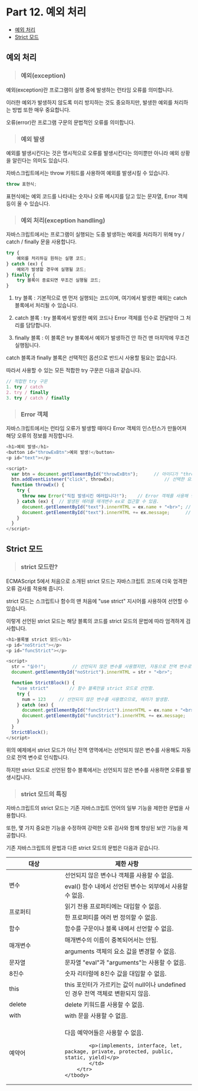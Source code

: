 # Part 12. 예외 처리

+ [예외 처리](#예외-처리)
+ [Strict 모드](#Strict-모드)

## 예외 처리

> <h3>예외(exception)</h3>

예외(exception)란 프로그램이 실행 중에 발생하는 런타임 오류를 의미합니다.

이러한 예외가 발생하지 않도록 미리 방지하는 것도 중요하지만, 발생한 예외를 처리하는 방법 또한 매우 중요합니다.

 

오류(error)란 프로그램 구문의 문법적인 오류를 의미합니다.

> <h3>예외 발생</h3>

예외를 발생시킨다는 것은 명시적으로 오류를 발생시킨다는 의미뿐만 아니라 예외 상황을 알린다는 의미도 있습니다.

 

자바스크립트에서는 throw 키워드를 사용하여 예외를 발생시킬 수 있습니다.

``` javascript
throw 표현식;
```
 

표현식에는 예외 코드를 나타내는 숫자나 오류 메시지를 담고 있는 문자열, Error 객체 등이 올 수 있습니다.

> <h3>예외 처리(exception handling)</h3>

자바스크립트에서는 프로그램이 실행되는 도중 발생하는 예외를 처리하기 위해 try / catch / finally 문을 사용합니다.

``` javascript
try {
    예외를 처리하길 원하는 실행 코드;
} catch (ex) {
    예외가 발생할 경우에 실행될 코드;
} finally {
    try 블록이 종료되면 무조건 실행될 코드;
}
```

1. try 블록 : 기본적으로 맨 먼저 실행되는 코드이며, 여기에서 발생한 예외는 catch 블록에서 처리될 수 있습니다.

2. catch 블록 : try 블록에서 발생한 예외 코드나 Error 객체를 인수로 전달받아 그 처리를 담당합니다.

3. finally 블록 : 이 블록은 try 블록에서 예외가 발생하건 안 하건 맨 마지막에 무조건 실행됩니다.

 

catch 블록과 finally 블록은 선택적인 옵션으로 반드시 사용할 필요는 없습니다.

따라서 사용할 수 있는 모든 적합한 try 구문은 다음과 같습니다.

``` javascript
// 적합한 try 구문
1. try / catch
2. try / finally
3. try / catch / finally
```

> <h3>Error 객체</h3>

자바스크립트에서는 런타임 오류가 발생할 때마다 Error 객체의 인스턴스가 만들어져 해당 오류의 정보를 저장합니다.

``` javascript
<h1>예외 발생</h1>
<button id="throwExBtn">예외 발생!</button>
<p id="text"></p>

<script>
  var btn = document.getElementById("throwExBtn");		// 아이디가 "throwExBtn"인 요소를 선택함.
  btn.addEventListener("click", throwEx);					// 선택한 요소에 click 이벤트 리스너를 등록함.
  function throwEx() {
    try {
      throw new Error("직접 발생시킨 에러입니다!");	// Error 객체를 사용해 명시적으로 에러를 발생시킴.
    } catch (ex) {	// 발생된 에러를 매개변수 ex로 접근할 수 있음.
      document.getElementById("text").innerHTML = ex.name + "<br>";	// name 프로퍼티는 에러의 타입을 저장함.
      document.getElementById("text").innerHTML += ex.message;		// message 프로퍼티는 에러 메세지를 저장함.
    }
  }
</script>
```

## Strict 모드

> <h3>strict 모드란?</h3>

ECMAScript 5에서 처음으로 소개된 strict 모드는 자바스크립트 코드에 더욱 엄격한 오류 검사를 적용해 줍니다.

strict 모드는 스크립트나 함수의 맨 처음에 "use strict" 지시어를 사용하여 선언할 수 있습니다.

이렇게 선언된 strict 모드는 해당 블록의 코드를 strict 모드의 문법에 따라 엄격하게 검사합니다.

``` javascript
<h1>블록별 strict 모드</h1>
<p id="noStrict"></p>
<p id="funcStrict"></p>

<script>
  str = "실수!";			// 선언되지 않은 변수를 사용했지만, 자동으로 전역 변수로 선언됨.
  document.getElementById("noStrict").innerHTML = str + "<br>";

  function StrictBlock() {
    "use strict"		// 함수 블록만을 strict 모드로 선언함.
    try {
      num = 123		// 선언되지 않은 변수를 사용했으므로, 에러가 발생함.
    } catch (ex) {
      document.getElementById("funcStrict").innerHTML = ex.name + "<br>";
      document.getElementById("funcStrict").innerHTML += ex.message;
    }
  }
  StrictBlock();
</script>
```

위의 예제에서 strict 모드가 아닌 전역 영역에서는 선언되지 않은 변수를 사용해도 자동으로 전역 변수로 인식합니다.

하지만 strict 모드로 선언된 함수 블록에서는 선언되지 않은 변수를 사용하면 오류를 발생시킵니다.

> <h3>strict 모드의 특징</h3>

자바스크립트의 strict 모드는 기존 자바스크립트 언어의 일부 기능을 제한한 문법을 사용합니다.

또한, 몇 가지 중요한 기능을 수정하여 강력한 오류 검사와 함께 향상된 보안 기능을 제공합니다.

기존 자바스크립트의 문법과 다른 strict 모드의 문법은 다음과 같습니다.

<table class="tb-2" summary="">
	<thead>
		<tr class="bg">
			<th style="width: 30%;">대상</th>
			<th>제한 사항</th>
		</tr>
	</thead>
	<tbody>
		<tr>
			<td colspan="1" rowspan="2">변수</td>
			<td>선언되지 않은 변수나 객체를&nbsp;사용할 수 없음.</td>
		</tr>
		<tr>
			<td style="text-align: left;">eval() 함수 내에서 선언된 변수는 외부에서 사용할 수 없음.</td>
		</tr>
		<tr>
			<td colspan="1" rowspan="2">프로퍼티</td>
			<td>읽기 전용 프로퍼티에는 대입할 수 없음.</td>
		</tr>
		<tr>
			<td style="text-align: left;">한 프로퍼티를 여러 번 정의할 수 없음.</td>
		</tr>
		<tr>
			<td>함수</td>
			<td>함수를 구문이나 블록 내에서 선언할 수 없음.</td>
		</tr>
		<tr>
			<td colspan="1" rowspan="2">
			<p>매개변수</p>
			</td>
			<td>매개변수의 이름이 중복되어서는 안됨.</td>
		</tr>
		<tr>
			<td style="text-align: left;">arguments 객체의 요소 값을 변경할 수 없음.</td>
		</tr>
		<tr>
			<td colspan="1">문자열</td>
			<td style="text-align: left;">문자열 &quot;eval&quot;과 &quot;arguments&quot;는 사용할 수 없음.</td>
		</tr>
		<tr>
			<td>8진수</td>
			<td>숫자 리터럴에 8진수 값을 대입할 수 없음.</td>
		</tr>
		<tr>
			<td>this</td>
			<td>this 포인터가 가르키는 값이 null이나 undefined인 경우 전역 객체로 변환되지 않음.</td>
		</tr>
		<tr>
			<td>delete</td>
			<td>delete 키워드를 사용할 수 없음.</td>
		</tr>
		<tr>
			<td>with</td>
			<td>with 문을 사용할 수 없음.</td>
		</tr>
		<tr>
			<td>예약어</td>
			<td>
			<p>다음 예약어들은 사용할 수 없음.</p>

			<p>(implements, interface, let, package, private, protected, public, static, yield)</p>
			</td>
		</tr>
	</tbody>
</table>
